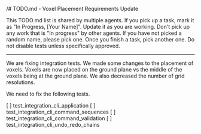 /# TODO.md - Voxel Placement Requirements Update

This TODO.md list is shared by multiple agents. If you pick up a task,
mark it as "In Progress, [Your Name]". Update it as you are
working. Don't pick up any work that is "In progress" by other
agents. If you have not picked a random name, please pick one. Once
you finish a task, pick another one. Do not disable tests unless
specifically approved.

---

We are fixing integration tests. We made some changes to the placement
of voxels. Voxels are now placed on the ground plane vs the middle of
the voxels being at the ground plane. We also decreased the number of
grid resolutions.

We need to fix the following tests. 

[ ] test_integration_cli_application
[ ] test_integration_cli_command_sequences
[ ] test_integration_cli_command_validation
[ ] test_integration_cli_undo_redo_chains



